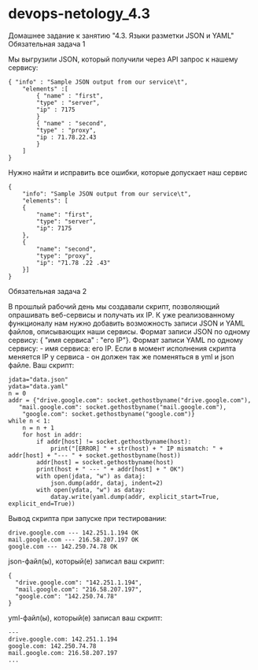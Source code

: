 # devops-netology_4.3  
Домашнее задание к занятию "4.3. Языки разметки JSON и YAML"
Обязательная задача 1

Мы выгрузили JSON, который получили через API запрос к нашему сервису:

    { "info" : "Sample JSON output from our service\t",
        "elements" :[
            { "name" : "first",
            "type" : "server",
            "ip" : 7175 
            }
            { "name" : "second",
            "type" : "proxy",
            "ip : 71.78.22.43
            }
        ]
    }

Нужно найти и исправить все ошибки, которые допускает наш сервис

    {
    	"info": "Sample JSON output from our service\t",
    	"elements": [
    	{
    		"name": "first",
    		"type": "server",
    		"ip": 7175
    	},
    	{
    		"name": "second",
    		"type": "proxy",
    		"ip": "71.78 .22 .43"
    	}]
    }

Обязательная задача 2

В прошлый рабочий день мы создавали скрипт, позволяющий опрашивать веб-сервисы и получать их IP. К уже реализованному функционалу нам нужно добавить возможность записи JSON и YAML файлов, описывающих наши сервисы. Формат записи JSON по одному сервису: { "имя сервиса" : "его IP"}. Формат записи YAML по одному сервису: - имя сервиса: его IP. Если в момент исполнения скрипта меняется IP у сервиса - он должен так же поменяться в yml и json файле.
Ваш скрипт:

    jdata="data.json"
    ydata="data.yaml"
    n = 0
    addr = {"drive.google.com": socket.gethostbyname("drive.google.com"),
       "mail.google.com": socket.gethostbyname("mail.google.com"),
        "google.com": socket.gethostbyname("google.com")}
    while n < 1:
        n = n + 1
        for host in addr:
            if addr[host] != socket.gethostbyname(host):
                print("[ERROR] " + str(host) + " IP mismatch: " + addr[host] + "--- " + socket.gethostbyname(host))
            addr[host] = socket.gethostbyname(host)
            print(host + " --- " + addr[host] + " OK")
            with open(jdata, "w") as dataj:
                json.dump(addr, dataj, indent=2)
            with open(ydata, "w") as datay:
                datay.write(yaml.dump(addr, explicit_start=True, explicit_end=True))



Вывод скрипта при запуске при тестировании:

    drive.google.com --- 142.251.1.194 OK
    mail.google.com --- 216.58.207.197 OK
    google.com --- 142.250.74.78 OK


json-файл(ы), который(е) записал ваш скрипт:

    {
      "drive.google.com": "142.251.1.194",
      "mail.google.com": "216.58.207.197",
      "google.com": "142.250.74.78"
    }

yml-файл(ы), который(е) записал ваш скрипт:

    ---
    drive.google.com: 142.251.1.194
    google.com: 142.250.74.78
    mail.google.com: 216.58.207.197
    ...

